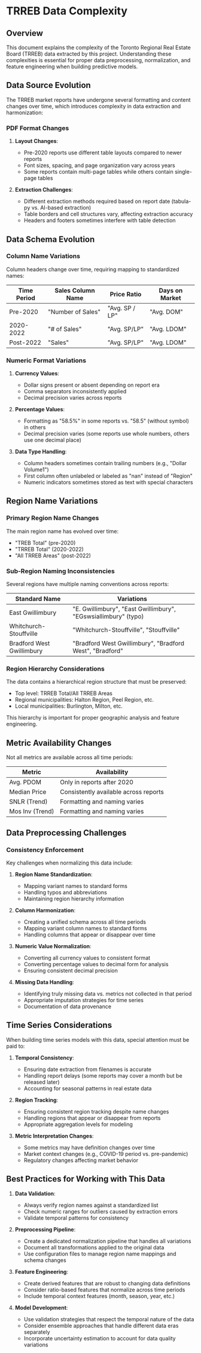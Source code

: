 # TRREB Data Complexity

## Overview

This document explains the complexity of the Toronto Regional Real Estate Board (TRREB) data extracted by this project. Understanding these complexities is essential for proper data preprocessing, normalization, and feature engineering when building predictive models.

## Data Source Evolution

The TRREB market reports have undergone several formatting and content changes over time, which introduces complexity in data extraction and harmonization:

### PDF Format Changes

1. **Layout Changes**: 
   - Pre-2020 reports use different table layouts compared to newer reports
   - Font sizes, spacing, and page organization vary across years
   - Some reports contain multi-page tables while others contain single-page tables

2. **Extraction Challenges**:
   - Different extraction methods required based on report date (tabula-py vs. AI-based extraction)
   - Table borders and cell structures vary, affecting extraction accuracy
   - Headers and footers sometimes interfere with table detection

## Data Schema Evolution

### Column Name Variations

Column headers change over time, requiring mapping to standardized names:

| Time Period | Sales Column Name | Price Ratio | Days on Market |
|-------------|-------------------|-------------|----------------|
| Pre-2020 | "Number of Sales" | "Avg. SP / LP" | "Avg. DOM" |
| 2020-2022 | "# of Sales" | "Avg. SP/LP" | "Avg. LDOM" |
| Post-2022 | "Sales" | "Avg. SP/LP" | "Avg. LDOM" |

### Numeric Format Variations

1. **Currency Values**:
   - Dollar signs present or absent depending on report era
   - Comma separators inconsistently applied
   - Decimal precision varies across reports

2. **Percentage Values**:
   - Formatting as "58.5%" in some reports vs. "58.5" (without symbol) in others
   - Decimal precision varies (some reports use whole numbers, others use one decimal place)

3. **Data Type Handling**:
   - Column headers sometimes contain trailing numbers (e.g., "Dollar Volume1")
   - First column often unlabeled or labeled as "nan" instead of "Region"
   - Numeric indicators sometimes stored as text with special characters

## Region Name Variations

### Primary Region Name Changes

The main region name has evolved over time:
- "TREB Total" (pre-2020)
- "TRREB Total" (2020-2022)
- "All TRREB Areas" (post-2022)

### Sub-Region Naming Inconsistencies

Several regions have multiple naming conventions across reports:

| Standard Name | Variations |
|---------------|------------|
| East Gwillimbury | "E. Gwillimbury", "East Gwillimbury", "EGswsiallimbury" (typo) |
| Whitchurch-Stouffville | "Whitchurch-Stouffville", "Stouffville" |
| Bradford West Gwillimbury | "Bradford West Gwillimbury", "Bradford West", "Bradford" |

### Region Hierarchy Considerations

The data contains a hierarchical region structure that must be preserved:
- Top level: TRREB Total/All TRREB Areas
- Regional municipalities: Halton Region, Peel Region, etc.
- Local municipalities: Burlington, Milton, etc.

This hierarchy is important for proper geographic analysis and feature engineering.

## Metric Availability Changes

Not all metrics are available across all time periods:

| Metric | Availability |
|--------|--------------|
| Avg. PDOM | Only in reports after 2020 |
| Median Price | Consistently available across reports |
| SNLR (Trend) | Formatting and naming varies |
| Mos Inv (Trend) | Formatting and naming varies |

## Data Preprocessing Challenges

### Consistency Enforcement

Key challenges when normalizing this data include:

1. **Region Name Standardization**:
   - Mapping variant names to standard forms
   - Handling typos and abbreviations
   - Maintaining region hierarchy information

2. **Column Harmonization**:
   - Creating a unified schema across all time periods
   - Mapping variant column names to standard forms
   - Handling columns that appear or disappear over time

3. **Numeric Value Normalization**:
   - Converting all currency values to consistent format
   - Converting percentage values to decimal form for analysis
   - Ensuring consistent decimal precision

4. **Missing Data Handling**:
   - Identifying truly missing data vs. metrics not collected in that period
   - Appropriate imputation strategies for time series
   - Documentation of data provenance

## Time Series Considerations

When building time series models with this data, special attention must be paid to:

1. **Temporal Consistency**:
   - Ensuring date extraction from filenames is accurate
   - Handling report delays (some reports may cover a month but be released later)
   - Accounting for seasonal patterns in real estate data

2. **Region Tracking**:
   - Ensuring consistent region tracking despite name changes
   - Handling regions that appear or disappear from reports
   - Appropriate aggregation levels for modeling

3. **Metric Interpretation Changes**:
   - Some metrics may have definition changes over time
   - Market context changes (e.g., COVID-19 period vs. pre-pandemic)
   - Regulatory changes affecting market behavior

## Best Practices for Working with This Data

1. **Data Validation**:
   - Always verify region names against a standardized list
   - Check numeric ranges for outliers caused by extraction errors
   - Validate temporal patterns for consistency

2. **Preprocessing Pipeline**:
   - Create a dedicated normalization pipeline that handles all variations
   - Document all transformations applied to the original data
   - Use configuration files to manage region name mappings and schema changes

3. **Feature Engineering**:
   - Create derived features that are robust to changing data definitions
   - Consider ratio-based features that normalize across time periods
   - Include temporal context features (month, season, year, etc.)

4. **Model Development**:
   - Use validation strategies that respect the temporal nature of the data
   - Consider ensemble approaches that handle different data eras separately
   - Incorporate uncertainty estimation to account for data quality variations
